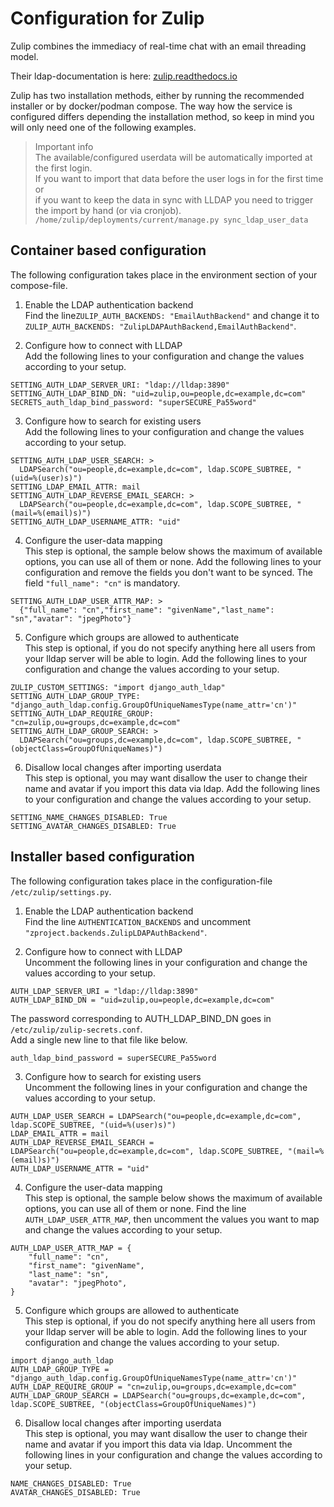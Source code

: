 # Configuration for Zulip

Zulip combines the immediacy of real-time chat with an email threading model.

Their ldap-documentation is here: [zulip.readthedocs.io](https://zulip.readthedocs.io/en/stable/production/authentication-methods.html#ldap-including-active-directory)

Zulip has two installation methods, either by running the recommended installer or by docker/podman compose.
The way how the service is configured differs depending the installation method, so keep in mind you will only need one of the following examples.

> Important info  
> The available/configured userdata will be automatically imported at the first login.  
> If you want to import that data before the user logs in for the first time or  
> if you want to keep the data in sync with LLDAP you need to trigger the import by hand (or via cronjob).  
> `/home/zulip/deployments/current/manage.py sync_ldap_user_data`

## Container based configuration
The following configuration takes place in the environment section of your compose-file.

1) Enable the LDAP authentication backend  
Find the line`ZULIP_AUTH_BACKENDS: "EmailAuthBackend"` and change it to `ZULIP_AUTH_BACKENDS: "ZulipLDAPAuthBackend,EmailAuthBackend"`.

2) Configure how to connect with LLDAP  
Add the following lines to your configuration and change the values according to your setup.
```
SETTING_AUTH_LDAP_SERVER_URI: "ldap://lldap:3890"
SETTING_AUTH_LDAP_BIND_DN: "uid=zulip,ou=people,dc=example,dc=com"
SECRETS_auth_ldap_bind_password: "superSECURE_Pa55word"
```

3) Configure how to search for existing users  
Add the following lines to your configuration and change the values according to your setup.
```
SETTING_AUTH_LDAP_USER_SEARCH: >
  LDAPSearch("ou=people,dc=example,dc=com", ldap.SCOPE_SUBTREE, "(uid=%(user)s)")
SETTING_LDAP_EMAIL_ATTR: mail
SETTING_AUTH_LDAP_REVERSE_EMAIL_SEARCH: >
  LDAPSearch("ou=people,dc=example,dc=com", ldap.SCOPE_SUBTREE, "(mail=%(email)s)")
SETTING_AUTH_LDAP_USERNAME_ATTR: "uid"
```

4) Configure the user-data mapping  
This step is optional, the sample below shows the maximum of available options, you can use all of them or none.
Add the following lines to your configuration and remove the fields you don't want to be synced.
The field `"full_name": "cn"` is mandatory.
```
SETTING_AUTH_LDAP_USER_ATTR_MAP: >
  {"full_name": "cn","first_name": "givenName","last_name": "sn","avatar": "jpegPhoto"}
```

5) Configure which groups are allowed to authenticate  
This step is optional, if you do not specify anything here all users from your lldap server will be able to login.
Add the following lines to your configuration and change the values according to your setup.
```
ZULIP_CUSTOM_SETTINGS: "import django_auth_ldap"
SETTING_AUTH_LDAP_GROUP_TYPE: "django_auth_ldap.config.GroupOfUniqueNamesType(name_attr='cn')"
SETTING_AUTH_LDAP_REQUIRE_GROUP: "cn=zulip,ou=groups,dc=example,dc=com"
SETTING_AUTH_LDAP_GROUP_SEARCH: >
  LDAPSearch("ou=groups,dc=example,dc=com", ldap.SCOPE_SUBTREE, "(objectClass=GroupOfUniqueNames)")
```

6) Disallow local changes after importing userdata  
This step is optional, you may want disallow the user to change their name and avatar if you import this data via ldap.
Add the following lines to your configuration and change the values according to your setup.
```
SETTING_NAME_CHANGES_DISABLED: True
SETTING_AVATAR_CHANGES_DISABLED: True
```

## Installer based configuration
The following configuration takes place in the configuration-file `/etc/zulip/settings.py`.

1) Enable the LDAP authentication backend  
Find the line `AUTHENTICATION_BACKENDS` and uncomment `"zproject.backends.ZulipLDAPAuthBackend"`.

2) Configure how to connect with LLDAP  
Uncomment the following lines in your configuration and change the values according to your setup.
```
AUTH_LDAP_SERVER_URI = "ldap://lldap:3890"
AUTH_LDAP_BIND_DN = "uid=zulip,ou=people,dc=example,dc=com"
```

The password corresponding to AUTH_LDAP_BIND_DN goes in `/etc/zulip/zulip-secrets.conf`.  
Add a single new line to that file like below.
```
auth_ldap_bind_password = superSECURE_Pa55word
```

3) Configure how to search for existing users  
Uncomment the following lines in your configuration and change the values according to your setup.
```
AUTH_LDAP_USER_SEARCH = LDAPSearch("ou=people,dc=example,dc=com", ldap.SCOPE_SUBTREE, "(uid=%(user)s)")
LDAP_EMAIL_ATTR = mail
AUTH_LDAP_REVERSE_EMAIL_SEARCH = LDAPSearch("ou=people,dc=example,dc=com", ldap.SCOPE_SUBTREE, "(mail=%(email)s)")
AUTH_LDAP_USERNAME_ATTR = "uid"
```

4) Configure the user-data mapping  
This step is optional, the sample below shows the maximum of available options, you can use all of them or none.
Find the line `AUTH_LDAP_USER_ATTR_MAP`, then uncomment the values you want to map and change the values according to your setup.
```
AUTH_LDAP_USER_ATTR_MAP = {
    "full_name": "cn",
    "first_name": "givenName",
    "last_name": "sn",
    "avatar": "jpegPhoto",
}
```

5) Configure which groups are allowed to authenticate  
This step is optional, if you do not specify anything here all users from your lldap server will be able to login.
Add the following lines to your configuration and change the values according to your setup.
```
import django_auth_ldap
AUTH_LDAP_GROUP_TYPE = "django_auth_ldap.config.GroupOfUniqueNamesType(name_attr='cn')"
AUTH_LDAP_REQUIRE_GROUP = "cn=zulip,ou=groups,dc=example,dc=com"
AUTH_LDAP_GROUP_SEARCH = LDAPSearch("ou=groups,dc=example,dc=com", ldap.SCOPE_SUBTREE, "(objectClass=GroupOfUniqueNames)")
```

6) Disallow local changes after importing userdata  
This step is optional, you may want disallow the user to change their name and avatar if you import this data via ldap.
Uncomment the following lines in your configuration and change the values according to your setup.
```
NAME_CHANGES_DISABLED: True
AVATAR_CHANGES_DISABLED: True
```
